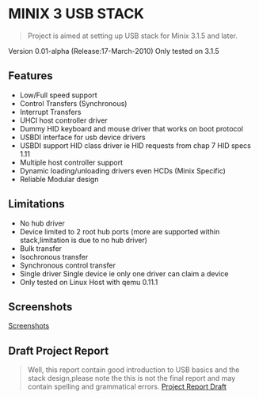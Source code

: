 # MINIX 3 USB STACK #

> Project is aimed at setting up USB stack for Minix 3.1.5 and later.

Version 0.01-alpha (Release:17-March-2010) Only tested on 3.1.5

## Features ##
  * Low/Full speed support
  * Control Transfers  (Synchronous)
  * Interrupt Transfers
  * UHCI host controller driver
  * Dummy HID keyboard and mouse driver that works on boot protocol
  * USBDI interface for usb device drivers
  * USBDI support HID class driver ie HID requests from chap 7 HID specs 1.11
  * Multiple host controller support
  * Dynamic loading/unloading drivers even HCDs (Minix Specific)
  * Reliable Modular design


## Limitations ##
  * No hub driver
  * Device limited to 2 root hub ports (more are supported within stack,limitation is due  to no hub  driver)
  * Bulk transfer
  * Isochronous transfer
  * Synchronous control transfer
  * Single driver Single device ie only one driver can claim a device
  * Only tested on Linux Host with qemu 0.11.1

## Screenshots ##
[Screenshots](http://code.google.com/p/minix3-usbsubsystem/wiki/Screenshotsalpha17032010)

## Draft Project Report ##
> Well, this report contain good introduction to USB basics and the stack design,please
> note the this is not the final report and may contain spelling and grammatical errors.
[Project Report Draft](http://minix3-usbsubsystem.googlecode.com/files/Project-Report-Draft-%28pdf%29.tar.bz2)